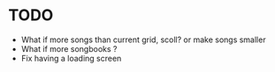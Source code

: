 # TODO

- What if more songs than current grid, scoll? or make songs smaller
- What if more songbooks ?
- Fix having a loading screen
